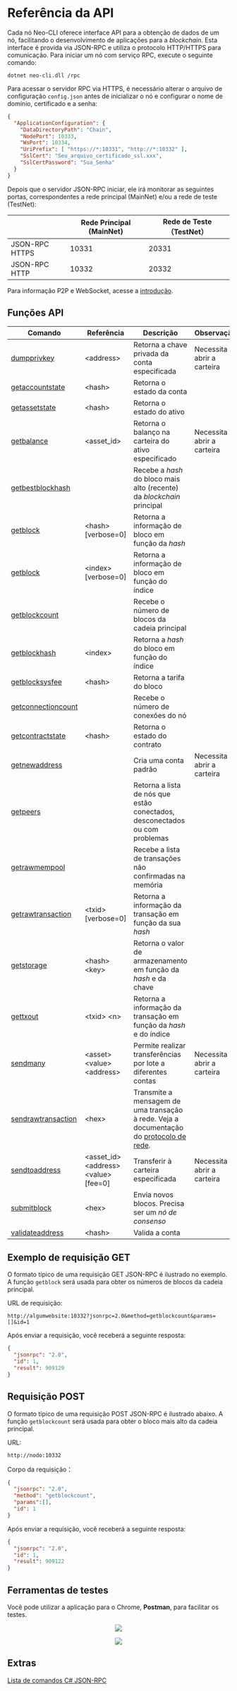 ﻿# Referência da API

Cada nó Neo-CLI oferece interface API para a obtenção de dados de um nó, facilitando o desenvolvimento de aplicações para a *blockchain*. Esta interface é provida via JSON-RPC e utiliza o protocolo HTTP/HTTPS para comunicação. Para iniciar um nó com serviço RPC, execute o seguinte comando:
```
dotnet neo-cli.dll /rpc
```

Para acessar o servidor RPC via HTTPS, é necessário alterar o arquivo de configuração `config.json` antes de inicializar o nó e configurar o nome de domínio, certificado e a senha:

```json
{
  "ApplicationConfiguration": {
    "DataDirectoryPath": "Chain",
    "NodePort": 10333,
    "WsPort": 10334,
    "UriPrefix": [ "https://*:10331", "http://*:10332" ],
    "SslCert": "Seu_arquivo_certificado_ssl.xxx",
    "SslCertPassword": "Sua_Senha"
  }
}                                          
```

Depois que o servidor JSON-RPC iniciar, ele irá monitorar as seguintes portas, correspondentes a rede principal (MainNet) e/ou a rede de teste (TestNet):

|                | Rede Principal (MainNet) | Rede de Teste （TestNet） |
| -------------- | ------------ | ------------- |
| JSON-RPC HTTPS | 10331        | 20331         |
| JSON-RPC HTTP  | 10332        | 20332         |

Para informação P2P e WebSocket, acesse a [introdução](introduction.md).

## Funções API

| Comando                                       | Referência                                     | Descrição                         | Observação       |
| ---------------------------------------- | --------------------------------------- | -------------------------- | -------- |
| [dumpprivkey](api/dumpprivkey.md)          | \<address>                             |Retorna a chave privada da conta especificada   | Necessita abrir a carteira   |
| [getaccountstate](api/getaccountstate.md)          | \<hash>                             |Retorna o estado da conta   |
| [getassetstate](api/getassetstate.md)          | \<hash>                             |Retorna o estado do ativo   |
| [getbalance](api/getbalance.md)          | \<asset_id>                             |Retorna o balanço na carteira do ativo especificado   | Necessita abrir a carteira    |
| [getbestblockhash](api/getbestblockhash.md) |                                         | Recebe a *hash* do bloco mais alto (recente) da *blockchain* principal     |          |
| [getblock](api/getblock.md)              | \<hash> [verbose=0]                     | Retorna a informação de bloco em função da *hash* |          |
| [getblock](api/getblock2.md)             | \<index> [verbose=0]                    | Retorna a informação de bloco em função do índice          |          |
| [getblockcount](api/getblockcount.md)    |                                         | Recebe o número de blocos da cadeia principal                 |          |
| [getblockhash](api/getblockhash.md)      | \<index>                                | Retorna a *hash* do bloco em função do índice         |          |
| [getblocksysfee](api/getblocksysfee.md)          | \<hash>            |Retorna a tarifa do bloco   ||
| [getconnectioncount](api/getconnectioncount.md) |                                         | Recebe o número de conexões do nó                 |          |
| [getcontractstate](api/getcontractstate.md)          | \<hash>        |Retorna o estado do contrato  |
| [getnewaddress](api/getnewaddress.md)          |                              | Cria uma conta padrão   | Necessita abrir a carteira    |
| [getpeers](api/getpeers.md)          |         | Retorna a lista de nós que estão conectados, desconectados ou com problemas  |
| [getrawmempool](api/getrawmempool.md)    |                                         | Recebe a lista de transações não confirmadas na memória            |          |
| [getrawtransaction](api/getrawtransaction.md) | \<txid> [verbose=0]                     | Retorna a informação da transação em função da sua *hash*         |          |
| [getstorage](api/getstorage.md)          | \<hash> \<key>                            |Retorna o valor de armazenamento em função da *hash* e da chave    |
| [gettxout](api/gettxout.md)              | \<txid> \<n>                            | Retorna a informação da transação em função da *hash* e do índice  |          |
| [sendmany](api/sendmany.md)   |   \<asset> \<value> \<address>       | Permite realizar transferências por lote a diferentes contas   | Necessita abrir a carteira    |
| [sendrawtransaction](api/sendrawtransaction.md) | \<hex>                                  | Transmite a mensagem de uma transação à rede. Veja a documentação do [protocolo de rede](network-protocol.md).                       |          |
| [sendtoaddress](api/sendtoaddress.md)    | \<asset_id> \<address> \<value> [fee=0] | Transferir à carteira especificada                     | Necessita abrir a carteira    |
| [submitblock](api/submitblock.md)  | \<hex> | Envia novos blocos. Precisa ser um *nó de consenso* |
| [validateaddress](api/validateaddress.md)          | \<hash>                             |Valida a conta  |


## Exemplo de requisição GET

O formato típico de uma requisição GET JSON-RPC é ilustrado no exemplo.
A função `getblock` será usada para obter os números de blocos da cadeia principal.

URL de requisição:

```
http://algumwebsite:10332?jsonrpc=2.0&method=getblockcount&params=[]&id=1
```

Após enviar a requisição, você receberá a seguinte resposta:

```json
{
  "jsonrpc": "2.0",
  "id": 1,
  "result": 909129
}
```


## Requisição POST

O formato típico de uma requisição POST JSON-RPC é ilustrado abaixo.
A função `getblockcount` será usada para obter o bloco mais alto da cadeia principal.

URL:

```
http://nodo:10332
```

Corpo da requisição：

```json
{
  "jsonrpc": "2.0",
  "method": "getblockcount",
  "params":[],
  "id": 1
}
```

Após enviar a requisição, você receberá a seguinte resposta:

```json
{
  "jsonrpc": "2.0",
  "id": 1,
  "result": 909122
}
```


## Ferramentas de testes

Você pode utilizar a aplicação para o Chrome, **Postman**, para facilitar os testes. 

<p align="center"><img src="/pt-br/assets/api_2.png"></p>

<p align="center"><img src="/pt-br/assets/api_3.jpg"></p>


## Extras

[Lista de comandos C# JSON-RPC](https://github.com/chenzhitong/CSharp-JSON-RPC/blob/master/json_rpc/Program.cs)

